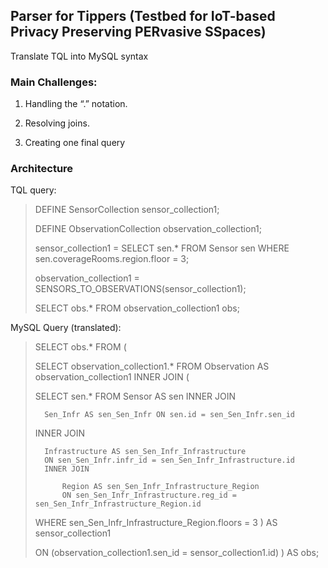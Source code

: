 ## Parser for Tippers (Testbed for IoT-based Privacy Preserving PERvasive SSpaces)

Translate TQL into MySQL syntax

### Main Challenges:

1. Handling the “.” notation. 

2. Resolving joins.

3. Creating one final query

### Architecture


TQL query: 

> DEFINE SensorCollection sensor_collection1;
>
> DEFINE ObservationCollection observation_collection1;
>
> sensor_collection1 = SELECT sen.* FROM Sensor sen
> WHERE sen.coverageRooms.region.floor = 3;
>
> observation_collection1 = SENSORS_TO_OBSERVATIONS(sensor_collection1);
>
> SELECT obs.* FROM observation_collection1 obs;

MySQL Query (translated): 

> SELECT obs.*
> FROM (
>
> SELECT observation_collection1.*  FROM Observation AS observation_collection1
> INNER JOIN ( 
>
>	SELECT sen.* FROM Sensor AS sen
>	INNER JOIN 
>
>   	Sen_Infr AS sen_Sen_Infr ON sen.id = sen_Sen_Infr.sen_id
> 	INNER JOIN 
>
>		Infrastructure AS sen_Sen_Infr_Infrastructure 
>		ON sen_Sen_Infr.infr_id = sen_Sen_Infr_Infrastructure.id
>		INNER JOIN 
>
>			Region AS sen_Sen_Infr_Infrastructure_Region 
>			ON sen_Sen_Infr_Infrastructure.reg_id = sen_Sen_Infr_Infrastructure_Region.id
>
> 	WHERE sen_Sen_Infr_Infrastructure_Region.floors = 3 ) 
>	AS sensor_collection1 
>
>	ON (observation_collection1.sen_id = sensor_collection1.id)
>	) AS obs;



